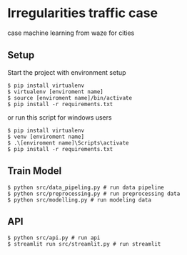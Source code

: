 # Irregularities traffic case

case machine learning from waze for cities

## Setup

Start the project with environment setup

    $ pip install virtualenv
    $ virtualenv [enviroment name]
    $ source [enviroment name]/bin/activate
    $ pip install -r requirements.txt

or run this script for windows users

    $ pip install virtualenv
    $ venv [enviroment name]
    $ .\[enviroment name]\Scripts\activate
    $ pip install -r requirements.txt

## Train Model

    $ python src/data_pipeling.py # run data pipeline
    $ python src/preprocessing.py # run preprocessing data
    $ python src/modelling.py # run modeling data

## API

    $ python src/api.py # run api
    $ streamlit run src/streamlit.py # run streamlit 

